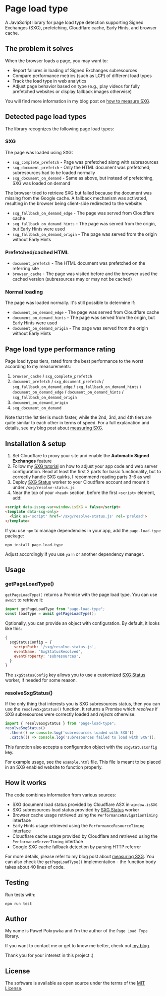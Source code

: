 # Page load type

A JavaScript library for page load type detection supporting Signed Exchanges (SXG),
prefetching, Cloudflare cache, Early Hints, and browser cache.

## The problem it solves

When the browser loads a page, you may want to:

- Report failures in loading of Signed Exchanges subresources
- Compare performance metrics (such as LCP) of different load types
- Track the load type in web analytics
- Adjust page behavior based on type (e.g., play videos for fully prefetched websites
  or display fallback images otherwise)

You will find more information in my blog post on
[how to measure SXG](https://www.pawelpokrywka.com/p/measuring-signed-exchanges-impact).

## Detected page load types

The library recognizes the following page load types:

### SXG

The page was loaded using SXG:

- `sxg_complete_prefetch` - Page was prefetched along with subresources
- `sxg_document_prefetch` - Only the HTML document was prefetched; subresources had to be loaded normally
- `sxg_document_on_demand` - Same as above, but instead of prefetching, SXG was loaded on demand

The browser tried to retrieve SXG but failed because the document was missing from the Google cache.
A fallback mechanism was activated, resulting in the browser being client-side redirected to the website:

- `sxg_fallback_on_demand_edge` - The page was served from Cloudflare cache
- `sxg_fallback_on_demand_hints` - The page was served from the origin, but Early Hints were used
- `sxg_fallback_on_demand_origin` - The page was served from the origin without Early Hints

### Prefetched/cached HTML
- `document_prefetch` - The HTML document was prefetched on the referring site
- `browser_cache` - The page was visited before and the browser used the cached version
                    (subresources may or may not be cached)

### Normal loading

The page was loaded normally. It's still possible to determine if:

- `document_on_demand_edge` - The page was served from Cloudflare cache
- `document_on_demand_hints` - The page was served from the origin, but Early Hints were used
- `document_on_demand_origin` - The page was served from the origin without Early Hints

## Page load type performance rating

Page load types tiers, rated from the best performance to the worst according to my measurements:

1. `browser_cache` / `sxg_complete_prefetch`
2. `document_prefetch` / `sxg_document_prefetch` / `sxg_fallback_on_demand_edge` / `sxg_fallback_on_demand_hints` /
   `document_on_demand_edge` / `document_on_demand_hints` / `sxg_fallback_on_demand_origin`
3. `document_on_demand_origin`
4. `sxg_document_on_demand`

Note that the 1st tier is much faster, while the 2nd, 3rd, and 4th tiers are quite similar to each other
in terms of speed. For a full explanation and details, see my blog post about
[measuring SXG](https://www.pawelpokrywka.com/p/methods-of-loading-pages-from-google-and-load-time).

## Installation & setup

1. Set Cloudflare to proxy your site and enable the **Automatic Signed Exchanges** feature
2. Follow my [SXG tutorial](https://www.pawelpokrywka.com/p/how-i-took-lcp-down-under-350ms) on how to
   adjust your app code and web server configuration. Read at least the first 2 parts for basic functionality,
   but to correctly handle SXG quirks, I recommend reading parts 3-6 as well
3. Deploy [SXG Status](https://github.com/pepawel/sxg-status) worker to your Cloudflare account and mount it under
   `/sxg/resolve-status.js`
4. Near the top of your `<head>` section, before the first `<script>` element, add:

```html
<script data-issxg-var>window.isSXG = false</script>
<template data-sxg-only>
  <link as='script' href='/sxg/resolve-status.js' rel='preload'>
</template>
```

If you use `npm` to manage dependencies in your app, add the `page-load-type` package:

```shell
npm install page-load-type
```

Adjust accordingly if you use `yarn` or another dependency manager.

## Usage

### getPageLoadType()

`getPageLoadType()` returns a Promise with the page load type. You can use `await` to retrieve it:

```js
import getPageLoadType from "page-load-type";
const loadType = await getPageLoadType();
```

Optionally, you can provide an object with configuration. By default, it looks like this:

```js
{
  sxgStatusConfig = {
    scriptPath: '/sxg/resolve-status.js',
    eventName: 'SxgStatusResolved',
    eventProperty: 'subresources',
  }
}
```

The `sxgStatusConfig` key allows you to use a customized [SXG Status](https://github.com/pepawel/sxg-status) worker,
if needed for some reason.

### resolveSxgStatus()

If the only thing that interests you is SXG subresources status, then you can use the `resolveSxgStatus()` function.
It returns a Promise which *resolves* if SXG subresources were correctly loaded and *rejects* otherwise.

```js
import { resolveSxgStatus } from "page-load-type";
resolveSxgStatus()
  .then(() => console.log('subresources loaded with SXG'))
  .catch(() => console.log('subresources failed to load with SXG'));
```

This function also accepts a configuration object with the `sxgStatusConfig` key.

For example usage, see the `example.html` file.
This file is meant to be placed in an SXG enabled website to function properly.

## How it works

The code combines information from various sources:

- SXG document load status provided by Cloudflare ASX in `window.isSXG`
- SXG subresources load status provided by [SXG Status](https://github.com/pepawel/sxg-status) worker
- Browser cache usage retrieved using the `PerformanceNavigationTiming` interface
- Early Hints usage retrieved using the `PerformanceResourceTiming` interface
- Cloudflare cache usage provided by Cloudflare and retrieved using the `PerformanceServerTiming` interface
- Google SXG cache fallback detection by parsing HTTP referrer

For more details, please refer to my blog post about
[measuring SXG](https://www.pawelpokrywka.com/p/methods-of-loading-pages-from-google-and-load-time).
You can also check the `getPageLoadType()` implementation - the function body takes about 40 lines of code.

## Testing

Run tests with:

```shell
npm run test
```

## Author

My name is Paweł Pokrywka and I'm the author of the `Page Load Type` library.

If you want to contact me or get to know me better, check out [my blog](https://www.pawelpokrywka.com).

Thank you for your interest in this project :)

## License

The software is available as open source under the terms of the [MIT License](https://opensource.org/licenses/MIT).
